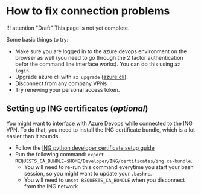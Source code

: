 # How to fix connection problems

!!! attention "Draft"
    This page is not yet complete.

Some basic things to try:

- Make sure you are logged in to the azure devops environment on the browser as well (you need to go through the 2 factor authentication befor the command line interface works). You can do this using `az login`.
- Upgrade azure cli with `az upgrade` ([azure cli](https://docs.microsoft.com/en-us/cli/azure/install-azure-cli)).
- Disconnect from any company VPNs
- Try renewing your personal access token.

## Setting up ING certificates (_optional_)

You might want to interface with Azure Devops while connected to the ING VPN.
To do that, you need to install the ING certificate bundle, which is a lot easier than it sounds.

- Follow the [ING python developer certificate setup guide](https://academy.ing.net/learn/developer-setup/academy/generic/README#8)
- Run the following command: `export REQUESTS_CA_BUNDLE=$HOME/Developer/ING/certificates/ing.ca-bundle`.
   - You will need to re-run this command everytime you start your bash session, so you might want to update your `.bashrc`.
   - You will need to `unset REQUESTS_CA_BUNDLE` when you disconnect from the ING network 
